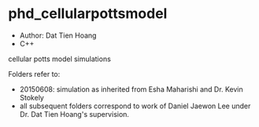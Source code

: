 # phd_cellularpottsmodel

- Author: Dat Tien Hoang
- C++

cellular potts model simulations

Folders refer to:

- 20150608: simulation as inherited from Esha Maharishi and Dr. Kevin Stokely
- all subsequent folders correspond to work of Daniel Jaewon Lee under Dr. Dat Tien Hoang's supervision.

